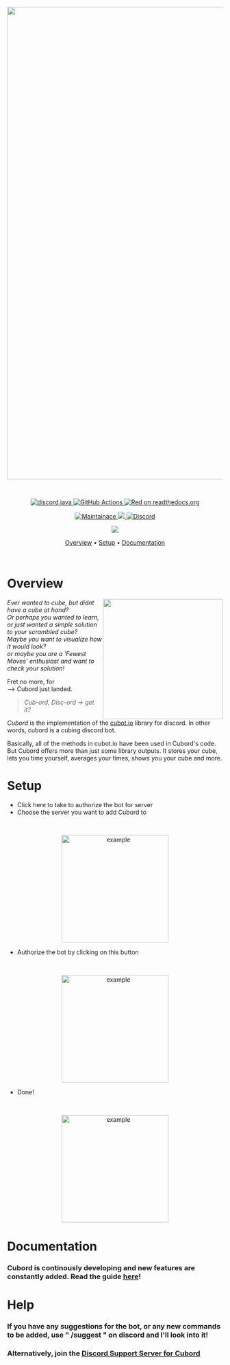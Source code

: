 

<p align="center">
  <img width="1100" src="https://cdn.discordapp.com/attachments/812010489248088088/866530400582762506/finalcover.png" alt="cubot">
</p>

<br> 

<p align="center">
  <a href="https://github.com/Rapptz/discord.py/">
     <img src="https://img.shields.io/badge/discord-java-blue.svg" alt="discord.java">
  </a>
  <a href="https://github.com/Cog-Creators/Red-DiscordBot/actions">
    <img src="https://img.shields.io/github/workflow/status/Cog-Creators/Red-Discordbot/Tests?label=tests" alt="GitHub Actions">
  </a>
    <a href="http://red-discordbot.readthedocs.io/en/stable/?badge=stable">
    <img src="https://readthedocs.org/projects/red-discordbot/badge/?version=stable" alt="Red on readthedocs.org">
  </a>
</p>
<p align="center">

  <a href="https://GitHub.com/Naereen/StrapDown.js/graphs/commit-activity">
    <img src="https://img.shields.io/badge/Maintained%3F-yes-green.svg" alt="Maintainace">


  <a href="http://makeapullrequest.com">
    <img src="https://img.shields.io/badge/PRs-welcome-brightgreen.svg">
  </a>

  <a href="https://discord.gg/HjJCwm5">
        <img src="https://img.shields.io/discord/308323056592486420?logo=discord"
            alt="Discord"></a>

</p>

<p align="center">
  <a> <img src = "https://img.shields.io/badge/PostgreSQL-316192?style=for-the-badge&logo=postgresql&logoColor=white" > </a> 
</p>


<p align="center">
  <a href="#overview">Overview</a>
  •
  <a href="#setup">Setup</a>
  •
  <a href="http://red-discordbot.readthedocs.io/en/stable/index.html">Documentation</a>
  

</p>

<br> 


# Overview

<img align="right" src="https://cdn.discordapp.com/attachments/812010489248088088/875648580252233738/Comp_Cube.png" height="280" width="280">

*Ever wanted to cube, but didnt have a cube at hand? <br> Or perhaps you wanted to learn, or just wanted a simple solution to your scrambled cube? <br> Maybe you want to visualize how it would look?*
<br> *or maybe you are a 'Fewest Moves' enthusiast and want to check your solution!* <br>

Fret no more, for 
<br> --> Cubord just landed. 

> *Cub-ord, Disc-ord -> get it?* 

*Cubord* is the implementation of the [cubot.io](https://github.com/AkshathRaghav/cubot.io) library for discord. In other words, cubord is a cubing discord bot. <br>  

Basically, all of the methods in cubot.io have been used in Cubord's code. But Cubord offers more than just some library outputs. It stores your cube, lets you time yourself, averages your times, shows you your cube and more.


# Setup 

* Click here to take to authorize the bot for server 
* Choose the server you want to add Cubord to
<br> 
<p align="center">
  <img width="250" src="https://cdn.discordapp.com/attachments/812010489248088088/875780787599970304/unknown.png" alt="example">
</p>

* Authorize the bot by clicking on this button 
<br> 
<p align="center">
  <img width="250" src="https://cdn.discordapp.com/attachments/812010489248088088/875780702665342986/unknown.png" alt="example">
</p>

* Done!
<br> 
<p align="center">
  <img width="250" src="https://cdn.discordapp.com/attachments/812010489248088088/875780974774980608/unknown.png" alt="example">
</p>

# Documentation 

### **Cubord** is continously developing and new features are constantly added. Read the guide [here](https://discord.gg/red)! <br> 

# Help 
### If you have any suggestions for the bot, or any new commands to be added, use " /suggest " on discord and I'll look into it!  <br> 
### Alternatively, join the [Discord Support Server for Cubord]() 


